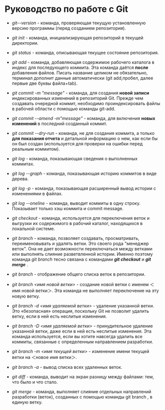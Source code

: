 # Руководство по работе с Git
* *git--version* - команда, проверяющая текущую установленную версию программы (перед созданием репозитория). 

* *git init* - команда, инициализирующая репозиторий в текущей директории.

* *git status* - команда, описывающая текущее состояние репозитория.

* *git add* - команда, добавляющая содержимое рабочего каталога в индекс для последующего коммита. Эта команда даётся __после__ добавления файлов. Писать название целиком не обязательно, терминал дополнит данные автоматически (git add,пробел, далее первые две буквы файла+tab).

* *git commit -m "message"* - команда, для создания __новой записи__ индексированных изменений в репозиторий Git. Прежде чем создавать очередной коммит, необходимо проиндексировать файлы в рабочей области с помощью команды git-add. 

* *git commit --amend -m"message"* - команда, для  включения __новых изменений__ в последний созданный коммит.

* *git commit --dry-run* - команда, не для создания коммита, а только __для показания отчета__ и детальной информацию о нем, как если бы он был создан (используется для проверки на ошибки перед реальным коммитом).

* *git log* - команда, показывающая сведения о выполненных коммитах.

* *git log --graph* - команда, показывающая историю коммитов в виде дерева.

* *git log -p* - команда, показывающая расширенный вывод истории с изменениями в файлах. 

* *git log --oneline* - команда, выводит коммиты в одну строку. Показывает только хэш коммита и commit message.

* *git checkout* - команда, используется для переключения веток и выгрузки их содержимого в рабочий каталог, находящихся в локальной системе.

* *git branch* - команда, позволяет создавать, просматривать, переименовывать и удалять ветки. Это своего рода "менеджер веток". Она не дает возможности переключаться между ветками или выполнять слияние разветвленной истории. Именно поэтому команда *git branch* тесно связана с командами __*git checkout*__ и __*git merge*__ .

* *git branch* - отображение общего списка веток в репозитории.

* *git branch <имя новой ветки>* - cоздание новой ветки с именем ＜имя новой ветки＞. Эта команда не выполняет переключение на эту новую ветку.

* *git branch -d <имя удаляемой ветки>* - удаление указанной ветки. Это «безопасная» операция, поскольку Git не позволит удалить ветку, если в ней есть неслитые изменения.

* *git branch -D <имя удаляемой ветки>* - принудительное удаление указанной ветки, даже если в ней есть неслитые изменения. Эта команда используется, если вы хотите навсегда удалить все коммиты, связанные с определенным направлением разработки.

* *git branch -m <имя текущей ветки>* - изменение имени текущей ветки на ＜новое имя ветки＞.

* *git branch -a* - вывод списка всех удаленных веток.

* *git diff* - команда, выводит на экран разницу между файлами: тем, что было и что стало.
* *git merge* - команда, выполняет слияние отдельных направлений разработки (веток), созданных с помощью команды git branch , в единую ветку.



